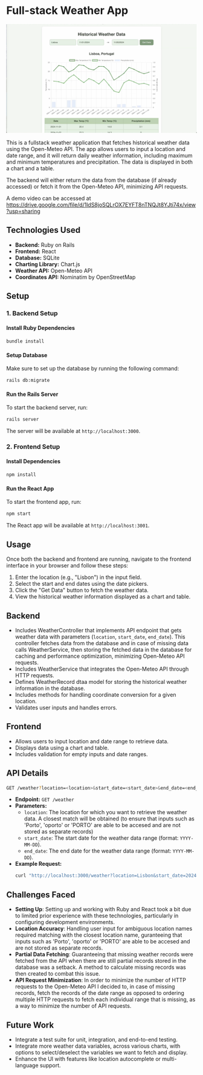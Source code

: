 
# Full-stack Weather App

![Local Image](./interface-image.png)

This is a fullstack weather application that fetches historical weather data using the Open-Meteo API. The app allows users to input a location and date range, and it will return daily weather information, including maximum and minimum temperatures and precipitation. The data is displayed in both a chart and a table.

The backend will either return the data from the database (if already accessed) or fetch it from the Open-Meteo API, minimizing API requests.

A demo video can be accessed at https://drive.google.com/file/d/1ldS8joSQLrOX7EYFT8nTNQJt8YJti74x/view?usp=sharing

## Technologies Used

- **Backend:** Ruby on Rails
- **Frontend:** React
- **Database:** SQLite
- **Charting Library:** Chart.js
- **Weather API:** Open-Meteo API
- **Coordinates API:** Nominatim by OpenStreetMap

## Setup

### 1. Backend Setup

#### Install Ruby Dependencies

```bash
bundle install
```

#### Setup Database

Make sure to set up the database by running the following command:

```bash
rails db:migrate
```

#### Run the Rails Server

To start the backend server, run:

```bash
rails server
```

The server will be available at `http://localhost:3000`.

### 2. Frontend Setup

#### Install Dependencies

```bash
npm install
```

#### Run the React App

To start the frontend app, run:

```bash
npm start
```

The React app will be available at `http://localhost:3001`.

## Usage

Once both the backend and frontend are running, navigate to the frontend interface in your browser and follow these steps:

1. Enter the location (e.g., "Lisbon") in the input field.
2. Select the start and end dates using the date pickers.
3. Click the "Get Data" button to fetch the weather data.
4. View the historical weather information displayed as a chart and table.

## Backend
- Includes WeatherController that implements API endpoint that gets weather data with parameters (`location`, `start_date`, `end_date`). This controller fetches data from the database and in case of missing data calls WeatherService, then storing the fetched data in the database for caching and performance optimization, minimizing Open-Meteo API requests.
- Includes WeatherService that integrates the Open-Meteo API through HTTP requests.
- Defines WeatherRecord dtaa model for storing the historical weather information in the database. 
- Includes methods for handling coordinate conversion for a given location.
- Validates user inputs and handles errors.

## Frontend
- Allows users to input location and date range to retrieve data.
- Displays data using a chart and table.
- Includes validation for empty inputs and date ranges.

## API Details

```bash
GET /weather?location=<location>&start_date=<start_date>&end_date=<end_date>
```

- **Endpoint:** `GET /weather`
- **Parameters:**
  - `location`: The location for which you want to retrieve the weather data. A closest match will be obtained (to ensure that inputs such as 'Porto', 'oporto' or 'PORTO' are able to be accesed and are not stored as separate records)
  - `start_date`: The start date for the weather data range (format: `YYYY-MM-DD`).
  - `end_date`: The end date for the weather data range (format: `YYYY-MM-DD`).
- **Example Request:**
  ```bash
  curl "http://localhost:3000/weather?location=Lisbon&start_date=2024-11-10&end_date=2024-11-20"
  ```


## Challenges Faced
- **Setting Up**: Setting up and working with Ruby and React took a bit due to limited prior experience with these technologies, particularly in configuring development environments.
- **Location Accuracy**: Handling user input for ambiguous location names required matching with the closest location name, guranteeing that inputs such as 'Porto', 'oporto' or 'PORTO' are able to be accesed and are not stored as separate records.
- **Partial Data Fetching**: Guaranteeing that missing weather records were fetched from the API when there are still partial records stored in the database was a setback. A method to calculate missing records was then created to combat this issue.
- **API Request Minimization**: In order to minimize the number of HTTP requests to the Open-Meteo API I decided to, in case of missing records, fetch the records of the date range as opposed to ordering multiple HTTP requests to fetch each individual range that is missing, as a way to minimize the number of API requests.


## Future Work
- Integrate a test suite for unit, integration, and end-to-end testing.
- Integrate more weather data variables, across various charts, with options to select/deselect the variables we want to fetch and display.
- Enhance the UI with features like location autocomplete or multi-language support.